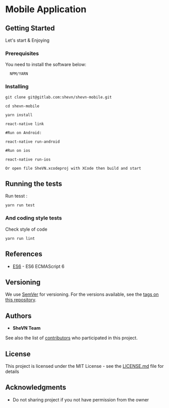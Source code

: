 #  Mobile Application

## Getting Started

Let's start & Enjoying

### Prerequisites

You need to install the software below:

```
  NPM/YARN
```

### Installing


```
git clone git@gitlab.com:shevn/shevn-mobile.git
```
```
cd shevn-mobile
```
```
yarn install

react-native link

```
```
#Run on Android: 

react-native run-android

#Run on ios

react-native run-ios

Or open file SheVN.xcodeproj with XCode then build and start

```

## Running the tests

Run tesst :
```
yarn run test
```


### And coding style tests

Check style of code

```
yarn run lint
```


## References

* [ES6](http://es6-features.org/) - ES6 ECMAScript 6

## Versioning

We use [SemVer](http://semver.org/) for versioning. For the versions available, see the [tags on this repository](). 

## Authors

* **SheVN Team**  

See also the list of [contributors](https://gitlab.com/shevn/shevn-mobile) who participated in this project.

## License

This project is licensed under the MIT License - see the [LICENSE.md](LICENSE.md) file for details

## Acknowledgments

* Do not sharing project if you not have permission from the owner
